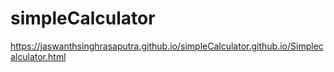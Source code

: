 # simpleCalculator

https://jaswanthsinghrasaputra.github.io/simpleCalculator.github.io/Simplecalculator.html

